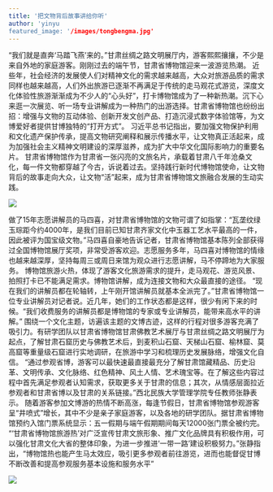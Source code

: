 ```yaml
---
title: '把文物背后故事讲给你听'
author: 'yinyu
featured_image: '/images/tongbengma.jpg'
---
```


“我们就是直奔‘马踏飞燕’来的。”甘肃丝绸之路文明展厅内，游客熙熙攘攘，不少是来自外地的家庭游客。刚刚过去的端午节，甘肃省博物馆迎来一波游览热潮。
近些年，社会经济的发展使人们对精神文化的需求越来越高，大众对旅游品质的需求同样也越来越高，人们外出旅游已逐渐不再满足于传统的走马观花式游览，深度文化体验性旅游渐渐成为不少人的“心头好”，打卡博物馆成为了一种新热潮。沉下心来逛一次展览、听一场专业讲解成为一种热门的出游选择。甘肃省博物馆也纷纷出招：增强与文物的互动体验、创新开发文创产品、打造沉浸式数字体验馆等，为文博爱好者提供甘博独特的“打开方式”。
习近平总书记指出，要加强文物保护利用和文化遗产保护传承，提高文物研究阐释和展示传播水平，让文物真正活起来，成为加强社会主义精神文明建设的深厚滋养，成为扩大中华文化国际影响力的重要名片。
甘肃省博物馆作为甘肃省一张闪亮的文旅名片，承载着甘肃八千年沧桑文化，每一件文物都穿越了今古，诉说着过去。坚持践行新时代博物馆使命，让文物背后的故事走向大众，让文物“活”起来，成为甘肃省博物馆文旅融合发展的生动实践。

![](/images/men.jpg)

做了15年志愿讲解员的马四喜，对甘肃省博物馆的文物可谓了如指掌：“瓦垄纹绿玉琮距今约4000年，是我们目前已知甘肃齐家文化中玉器工艺水平最高的一件，因此被评为国宝级文物。”马四喜自豪地告诉记者，甘肃省博物馆基本陈列全部获得过全国博物馆展厅奖项，非常受游客欢迎。志愿服务多年，马四喜对博物馆的情缘也越来越深厚，坚持每周三或周日来馆为观众进行志愿讲解，马不停蹄地为大家服务。
博物馆旅游火热，体现了游客文化旅游需求的提升，走马观花、游览风景、拍照打卡已不能满足需求。博物馆讲解，成为连接文物和大众最直接的途径。
“现在我们的讲解员都在轮轴转，上午刚开馆讲解员就基本全派完了。”甘肃省博物馆一位专业讲解员对记者说。近几年，她们的工作状态都是这样，很少有闲下来的时候。“我们收费服务的讲解员都是博物馆的专家或专业讲解员，能带来高水平的讲解。”
围绕一个文化主题，访遍该主题的文博古迹，这样的行程对很多游客充满了吸引力。有研学团队以甘肃省博物馆甘肃佛教艺术展厅与甘肃丝绸之路文明展厅为起点，了解甘肃石窟历史与佛教艺术后，到麦积山石窟、天梯山石窟、榆林窟、莫高窟等重量级石窟进行实地调研，在旅游中学习和梳理历史发展脉络，增强文化自信。
“通过参观省博，游客可以最快速最直接最充分了解甘肃馆藏精品、历史沿革、文明传承、文化脉络、红色精神、风土人情、艺术瑰宝等。在了解这些内容过程中首先满足参观者认知需求，获取更多关于甘肃的信息；其次，从情感层面拉近参观者和甘肃省博以及甘肃的关系链接。”西北民族大学管理学院专任教师张静表示。
随着游客参加文博游的热情不断高涨，每逢节假日，甘肃省博物馆参观游客呈“井喷式”增长，其中不少是亲子家庭游客，以及各地的研学团队。据甘肃省博物馆预约入馆门票系统显示：五一假期与端午假期期间每天12000张门票全被约完。
“‘甘肃省博物馆旅游热’对广泛宣传甘肃文旅形象、推广文化品牌具有积极作用，可以强化甘肃文化大省的整体印象，为进一步推进‘一带一路’建设积极努力。”张静指出，“博物馆热也能产生马太效应，吸引更多参观者前往游览，进而也能督促甘博不断改善和提高参观服务基本设施和服务水平”

![](/images/man.jpg)

